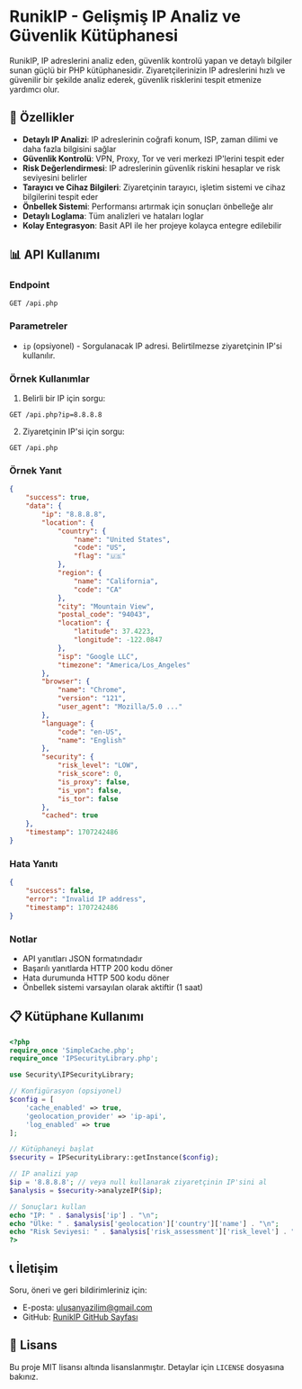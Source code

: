 # RunikIP - Gelişmiş IP Analiz ve Güvenlik Kütüphanesi

RunikIP, IP adreslerini analiz eden, güvenlik kontrolü yapan ve detaylı bilgiler sunan güçlü bir PHP kütüphanesidir. Ziyaretçilerinizin IP adreslerini hızlı ve güvenilir bir şekilde analiz ederek, güvenlik risklerini tespit etmenize yardımcı olur.

## 🚀 Özellikler

- **Detaylı IP Analizi**: IP adreslerinin coğrafi konum, ISP, zaman dilimi ve daha fazla bilgisini sağlar
- **Güvenlik Kontrolü**: VPN, Proxy, Tor ve veri merkezi IP'lerini tespit eder
- **Risk Değerlendirmesi**: IP adreslerinin güvenlik riskini hesaplar ve risk seviyesini belirler
- **Tarayıcı ve Cihaz Bilgileri**: Ziyaretçinin tarayıcı, işletim sistemi ve cihaz bilgilerini tespit eder
- **Önbellek Sistemi**: Performansı artırmak için sonuçları önbelleğe alır
- **Detaylı Loglama**: Tüm analizleri ve hataları loglar
- **Kolay Entegrasyon**: Basit API ile her projeye kolayca entegre edilebilir

## 📊 API Kullanımı

### Endpoint

```
GET /api.php
```

### Parametreler

- `ip` (opsiyonel) - Sorgulanacak IP adresi. Belirtilmezse ziyaretçinin IP'si kullanılır.

### Örnek Kullanımlar

1. Belirli bir IP için sorgu:
```
GET /api.php?ip=8.8.8.8
```

2. Ziyaretçinin IP'si için sorgu:
```
GET /api.php
```

### Örnek Yanıt

```json
{
    "success": true,
    "data": {
        "ip": "8.8.8.8",
        "location": {
            "country": {
                "name": "United States",
                "code": "US",
                "flag": "🇺🇸"
            },
            "region": {
                "name": "California",
                "code": "CA"
            },
            "city": "Mountain View",
            "postal_code": "94043",
            "location": {
                "latitude": 37.4223,
                "longitude": -122.0847
            },
            "isp": "Google LLC",
            "timezone": "America/Los_Angeles"
        },
        "browser": {
            "name": "Chrome",
            "version": "121",
            "user_agent": "Mozilla/5.0 ..."
        },
        "language": {
            "code": "en-US",
            "name": "English"
        },
        "security": {
            "risk_level": "LOW",
            "risk_score": 0,
            "is_proxy": false,
            "is_vpn": false,
            "is_tor": false
        },
        "cached": true
    },
    "timestamp": 1707242486
}
```

### Hata Yanıtı

```json
{
    "success": false,
    "error": "Invalid IP address",
    "timestamp": 1707242486
}
```

### Notlar

- API yanıtları JSON formatındadır
- Başarılı yanıtlarda HTTP 200 kodu döner
- Hata durumunda HTTP 500 kodu döner
- Önbellek sistemi varsayılan olarak aktiftir (1 saat)

## 📋 Kütüphane Kullanımı

```php
<?php
require_once 'SimpleCache.php';
require_once 'IPSecurityLibrary.php';

use Security\IPSecurityLibrary;

// Konfigürasyon (opsiyonel)
$config = [
    'cache_enabled' => true,
    'geolocation_provider' => 'ip-api',
    'log_enabled' => true
];

// Kütüphaneyi başlat
$security = IPSecurityLibrary::getInstance($config);

// IP analizi yap
$ip = '8.8.8.8'; // veya null kullanarak ziyaretçinin IP'sini al
$analysis = $security->analyzeIP($ip);

// Sonuçları kullan
echo "IP: " . $analysis['ip'] . "\n";
echo "Ülke: " . $analysis['geolocation']['country']['name'] . "\n";
echo "Risk Seviyesi: " . $analysis['risk_assessment']['risk_level'] . "\n";
?>
```

## 📞 İletişim

Soru, öneri ve geri bildirimleriniz için:

- E-posta: ulusanyazilim@gmail.com
- GitHub: [RunikIP GitHub Sayfası](https://github.com/rmb/RunikIP)

## 📄 Lisans

Bu proje MIT lisansı altında lisanslanmıştır. Detaylar için `LICENSE` dosyasına bakınız. 